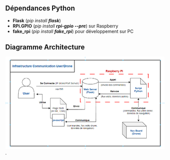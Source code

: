 ## Dépendances Python
- **Flask** (*pip install **flask***)
- **RPi.GPIO** (*pip install **rpi-gpio --pre***) sur Raspberry
- **fake_rpi** (*pip install **fake_rpi***) pour développement sur PC

## Diagramme Architecture

![Diagramme Architecture](/info/diag_archi.png).
